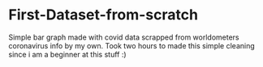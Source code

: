 # First-Dataset-from-scratch
Simple bar graph made with covid data scrapped from worldometers coronavirus info by my own. Took two hours to made this simple cleaning since i am a beginner at this stuff :)

